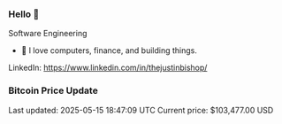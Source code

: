 ### Hello 🤙  

Software Engineering

- 🔭 I love computers, finance, and building things.
  
LinkedIn: https://www.linkedin.com/in/thejustinbishop/  








































































































































### Bitcoin Price Update
Last updated: 2025-05-15 18:47:09 UTC
Current price: $103,477.00 USD
